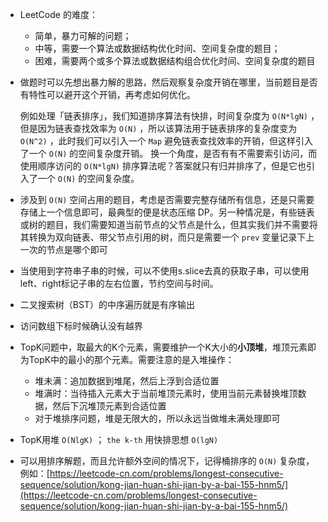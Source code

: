 - LeetCode 的难度：
   - 简单，暴力可解的问题；
   - 中等，需要一个算法或数据结构优化时间、空间复杂度的题目；
   - 困难，需要两个或多个算法或数据结构组合优化时间、空间复杂度的题目

- 做题时可以先想出暴力解的思路，然后观察复杂度开销在哪里，当前题目是否有特性可以避开这个开销，再考虑如何优化。

  例如处理「链表排序」，我们知道排序算法有快排，时间复杂度为 `O(N*lgN)` ，但是因为链表查找效率为 `O(N)` ，所以该算法用于链表排序的复杂度变为 `O(N^2)` ，此时我们可以引入一个 `Map` 避免链表查找效率的开销，但这样引入了一个 `O(N)` 的空间复杂度开销。
换一个角度，是否有有不需要索引访问，而使用顺序访问的 `O(N*lgN)` 排序算法呢？答案就只有归并排序了，但是它也引入了一个 `O(N)` 的空间复杂度。

- 涉及到 `O(N)` 空间占用的题目，考虑是否需要完整存储所有信息，还是只需要存储上一个信息即可，最典型的便是状态压缩 DP。另一种情况是，有些链表或树的题目，我们需要知道当前节点的父节点是什么，但其实我们并不需要将其转换为双向链表、带父节点引用的树，而只是需要一个 `prev` 变量记录下上一次的节点是哪个即可

- 当使用到字符串子串的时候，可以不使用s.slice去真的获取子串，可以使用left、right标记子串的左右位置，节约空间与时间。

- 二叉搜索树（BST）的中序遍历就是有序输出

- 访问数组下标时候确认没有越界

- TopK问题中，取最大的K个元素，需要维护一个K大小的**小顶堆**，堆顶元素即为TopK中的最小的那个元素。需要注意的是入堆操作：
   - 堆未满：追加数据到堆尾，然后上浮到合适位置
   - 堆满时：当待插入元素大于当前堆顶元素时，使用当前元素替换堆顶数据，然后下沉堆顶元素到合适位置
   - 对于堆排序问题，堆是无限大的，所以永远当做堆未满处理即可

- TopK用堆 `O(NlgK)` ； `the k-th` 用快排思想 `O(lgN)` 

- 可以用排序解题，而且允许额外空间的情况下，记得桶排序的 `O(N)` 复杂度，例如：[https://leetcode-cn.com/problems/longest-consecutive-sequence/solution/kong-jian-huan-shi-jian-by-a-bai-155-hnm5/](https://leetcode-cn.com/problems/longest-consecutive-sequence/solution/kong-jian-huan-shi-jian-by-a-bai-155-hnm5/)



